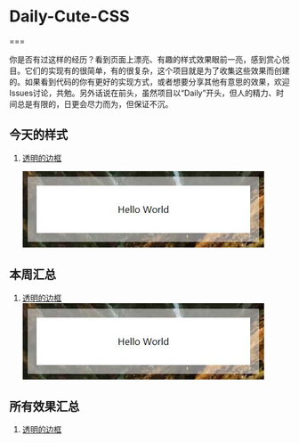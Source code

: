 # Daily-Cute-CSS
===

你是否有过这样的经历？看到页面上漂亮、有趣的样式效果眼前一亮，感到赏心悦目。它们的实现有的很简单，有的很复杂，这个项目就是为了收集这些效果而创建的。如果看到代码的你有更好的实现方式，或者想要分享其他有意思的效果，欢迎Issues讨论，共勉。另外话说在前头，虽然项目以“Daily”开头，但人的精力、时间总是有限的，日更会尽力而为，但保证不沉。

## 今天的样式
1. [透明的边框](/tree/master/1.半透明的边框)
   
   ![透明的边框](/images/translucent-borders.JPG)


## 本周汇总
1. [透明的边框](/tree/master/1.半透明的边框)
    ![透明的边框](/images/translucent-borders.JPG)

   
## 所有效果汇总
1. [透明的边框](/tree/master/1.半透明的边框)
